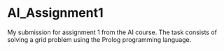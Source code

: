 # AI_Assignment1
My submission for assignment 1 from the AI course.
The task consists of solving a grid problem using the Prolog programming language.
